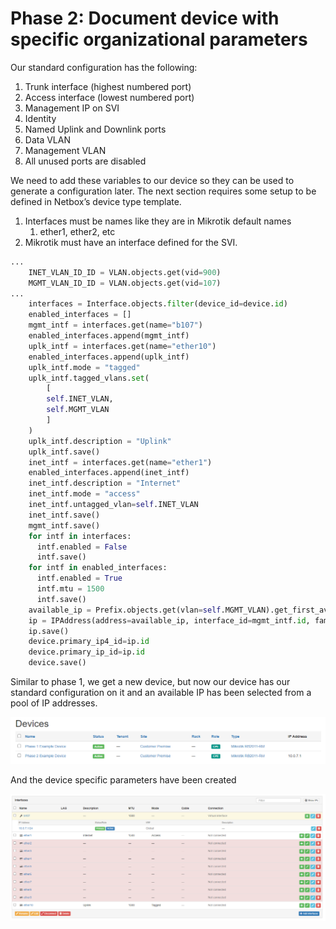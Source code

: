 
# Phase 2: Document device with specific organizational parameters 

Our standard configuration has the following:

1.	Trunk interface (highest numbered port)
2.	Access interface (lowest numbered port)
3.	Management IP on SVI
4.	Identity
5.	Named Uplink and Downlink ports
6.	Data VLAN
7.	Management VLAN
8.	All unused ports are disabled

We need to add these variables to our device so they can be used to generate a configuration later. The next section requires some setup to be defined in Netbox’s device type template.

1.	Interfaces must be names like they are in Mikrotik default names
    1.	ether1, ether2, etc
2.	Mikrotik must have an interface defined for the SVI.

```python
...
    INET_VLAN_ID_ID = VLAN.objects.get(vid=900)
    MGMT_VLAN_ID_ID = VLAN.objects.get(vid=107)
...
    interfaces = Interface.objects.filter(device_id=device.id)
    enabled_interfaces = []
    mgmt_intf = interfaces.get(name="b107")
    enabled_interfaces.append(mgmt_intf)
    uplk_intf = interfaces.get(name="ether10")
    enabled_interfaces.append(uplk_intf)
    uplk_intf.mode = "tagged"
    uplk_intf.tagged_vlans.set(
        [
        self.INET_VLAN,
        self.MGMT_VLAN
        ]
    )
    uplk_intf.description = "Uplink"
    uplk_intf.save()
    inet_intf = interfaces.get(name="ether1")
    enabled_interfaces.append(inet_intf)
    inet_intf.description = "Internet"
    inet_intf.mode = "access"
    inet_intf.untagged_vlan=self.INET_VLAN
    inet_intf.save()
    mgmt_intf.save()
    for intf in interfaces:
      intf.enabled = False
      intf.save()
    for intf in enabled_interfaces:
      intf.enabled = True
      intf.mtu = 1500
      intf.save()
    available_ip = Prefix.objects.get(vlan=self.MGMT_VLAN).get_first_available_ip()
    ip = IPAddress(address=available_ip, interface_id=mgmt_intf.id, family='4')
    ip.save()
    device.primary_ip4_id=ip.id
    device.primary_ip_id=ip.id
    device.save()
```

Similar to phase 1, we get a new device, but now our device has our standard configuration on it and an available IP has been selected from a pool of IP addresses.

![Phase 2 Devices](/img/phase%202%20devices.png)

And the device specific parameters have been created

![Phase 2 Interfaces](/img/phase%202%20interfaces.png)


